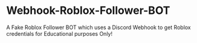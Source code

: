 # Webhook-Roblox-Follower-BOT
A Fake Roblox Follower BOT which uses a Discord Webhook to get Roblox credentials for Educational purposes Only!
